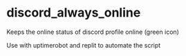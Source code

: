 # discord_always_online
Keeps the online status of discord profile online (green icon)

Use with uptimerobot and replit to automate the script
